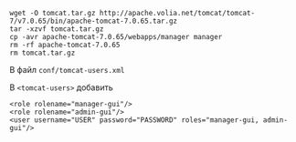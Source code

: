     wget -O tomcat.tar.gz http://apache.volia.net/tomcat/tomcat-7/v7.0.65/bin/apache-tomcat-7.0.65.tar.gz
    tar -xzvf tomcat.tar.gz
    cp -avr apache-tomcat-7.0.65/webapps/manager manager
    rm -rf apache-tomcat-7.0.65
    rm tomcat.tar.gz

В файл `conf/tomcat-users.xml`

В `<tomcat-users>` добавить

    <role rolename="manager-gui"/>
    <role rolename="admin-gui"/>
    <user username="USER" password="PASSWORD" roles="manager-gui, admin-gui"/>